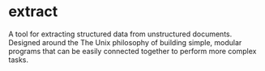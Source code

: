 # extract
A tool for extracting structured data from unstructured documents. Designed around the The Unix philosophy of building simple, modular programs that can be easily connected together to perform more complex tasks.
